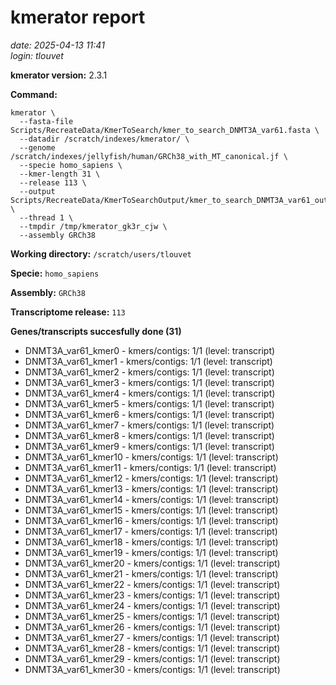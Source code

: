 # kmerator report
*date: 2025-04-13 11:41*  
*login: tlouvet*

**kmerator version:** 2.3.1

**Command:**

```
kmerator \
  --fasta-file Scripts/RecreateData/KmerToSearch/kmer_to_search_DNMT3A_var61.fasta \
  --datadir /scratch/indexes/kmerator/ \
  --genome /scratch/indexes/jellyfish/human/GRCh38_with_MT_canonical.jf \
  --specie homo_sapiens \
  --kmer-length 31 \
  --release 113 \
  --output Scripts/RecreateData/KmerToSearchOutput/kmer_to_search_DNMT3A_var61_output \
  --thread 1 \
  --tmpdir /tmp/kmerator_gk3r_cjw \
  --assembly GRCh38
```

**Working directory:** `/scratch/users/tlouvet`

**Specie:** `homo_sapiens`

**Assembly:** `GRCh38`

**Transcriptome release:** `113`

**Genes/transcripts succesfully done (31)**

- DNMT3A_var61_kmer0 - kmers/contigs: 1/1 (level: transcript)
- DNMT3A_var61_kmer1 - kmers/contigs: 1/1 (level: transcript)
- DNMT3A_var61_kmer2 - kmers/contigs: 1/1 (level: transcript)
- DNMT3A_var61_kmer3 - kmers/contigs: 1/1 (level: transcript)
- DNMT3A_var61_kmer4 - kmers/contigs: 1/1 (level: transcript)
- DNMT3A_var61_kmer5 - kmers/contigs: 1/1 (level: transcript)
- DNMT3A_var61_kmer6 - kmers/contigs: 1/1 (level: transcript)
- DNMT3A_var61_kmer7 - kmers/contigs: 1/1 (level: transcript)
- DNMT3A_var61_kmer8 - kmers/contigs: 1/1 (level: transcript)
- DNMT3A_var61_kmer9 - kmers/contigs: 1/1 (level: transcript)
- DNMT3A_var61_kmer10 - kmers/contigs: 1/1 (level: transcript)
- DNMT3A_var61_kmer11 - kmers/contigs: 1/1 (level: transcript)
- DNMT3A_var61_kmer12 - kmers/contigs: 1/1 (level: transcript)
- DNMT3A_var61_kmer13 - kmers/contigs: 1/1 (level: transcript)
- DNMT3A_var61_kmer14 - kmers/contigs: 1/1 (level: transcript)
- DNMT3A_var61_kmer15 - kmers/contigs: 1/1 (level: transcript)
- DNMT3A_var61_kmer16 - kmers/contigs: 1/1 (level: transcript)
- DNMT3A_var61_kmer17 - kmers/contigs: 1/1 (level: transcript)
- DNMT3A_var61_kmer18 - kmers/contigs: 1/1 (level: transcript)
- DNMT3A_var61_kmer19 - kmers/contigs: 1/1 (level: transcript)
- DNMT3A_var61_kmer20 - kmers/contigs: 1/1 (level: transcript)
- DNMT3A_var61_kmer21 - kmers/contigs: 1/1 (level: transcript)
- DNMT3A_var61_kmer22 - kmers/contigs: 1/1 (level: transcript)
- DNMT3A_var61_kmer23 - kmers/contigs: 1/1 (level: transcript)
- DNMT3A_var61_kmer24 - kmers/contigs: 1/1 (level: transcript)
- DNMT3A_var61_kmer25 - kmers/contigs: 1/1 (level: transcript)
- DNMT3A_var61_kmer26 - kmers/contigs: 1/1 (level: transcript)
- DNMT3A_var61_kmer27 - kmers/contigs: 1/1 (level: transcript)
- DNMT3A_var61_kmer28 - kmers/contigs: 1/1 (level: transcript)
- DNMT3A_var61_kmer29 - kmers/contigs: 1/1 (level: transcript)
- DNMT3A_var61_kmer30 - kmers/contigs: 1/1 (level: transcript)
